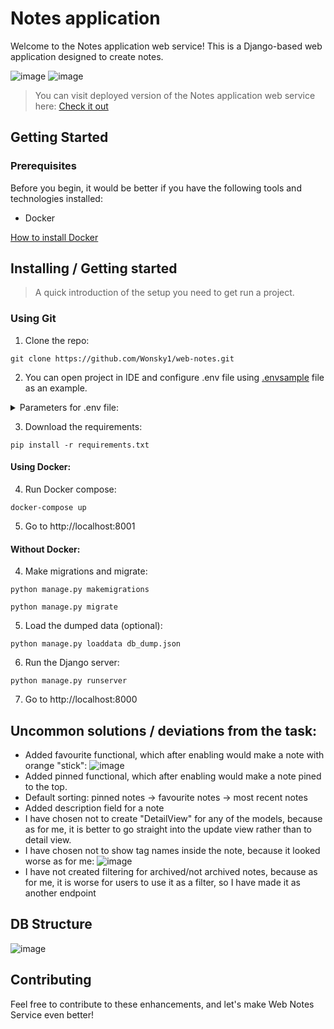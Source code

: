# Notes application

Welcome to the Notes application web service! This is a Django-based web application designed to create notes.

![image](https://i.imgur.com/PjeRXiO.png)
![image](https://i.imgur.com/4KSK7cp.png)

> You can visit deployed version of the Notes application web service here:
> [Check it out](https://notes-app-vefz.onrender.com/)


## Getting Started

### Prerequisites

Before you begin, it would be better if you have the following tools and technologies installed:

- Docker

[How to install Docker](https://docs.docker.com/engine/install/)

## Installing / Getting started

> A quick introduction of the setup you need to get run a project.

### Using Git

1. Clone the repo:

```shell
git clone https://github.com/Wonsky1/web-notes.git
```

2. You can open project in IDE and configure .env file using [.envsample](.envsample) file as an example.

<details>
<summary>Parameters for .env file:</summary>
- **SECRET_KEY**: `Your Django SECRET_KEY`
- **DATABASE_URL**: `Your DATABASE_URL`
</details>

3. Download the requirements:
```shell
pip install -r requirements.txt 
```

#### Using Docker:

4. Run Docker compose:
```shell
docker-compose up
```

5. Go to http://localhost:8001

#### Without Docker:


4. Make migrations and migrate:

```shell
python manage.py makemigrations
```

```shell
python manage.py migrate
```
5. Load the dumped data (optional):
```shell
python manage.py loaddata db_dump.json
```

6. Run the Django server:
```shell
python manage.py runserver
```

7. Go to http://localhost:8000


## Uncommon solutions / deviations from the task:
- Added favourite functional, which after enabling would make a note with orange "stick":
![image](https://i.imgur.com/M4W2YFz.png)
- Added pinned functional, which after enabling would make a note pined to the top.
- Default sorting: pinned notes -> favourite notes -> most recent notes
- Added description field for a note
- I have chosen not to create "DetailView" for any of the models, because as for me, it is better to go straight into the update view rather than to detail view.
- I have chosen not to show tag names inside the note, because it looked worse as for me:
![image](https://i.imgur.com/c520xYn.jpeg)
- I have not created filtering for archived/not archived notes, because as for me, it is worse for users to use it as a filter, so I have made it as another endpoint


## DB Structure

![image](https://i.imgur.com/td5bpr5.png)

## Contributing

Feel free to contribute to these enhancements, and let's make Web Notes Service even better!
